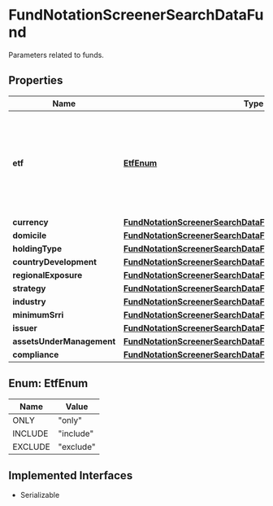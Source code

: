 

# FundNotationScreenerSearchDataFund

Parameters related to funds. 

## Properties

Name | Type | Description | Notes
------------ | ------------- | ------------- | -------------
**etf** | [**EtfEnum**](#EtfEnum) | Defines whether or not notations belonging to ETF share classes are included in the result. |  [optional]
**currency** | [**FundNotationScreenerSearchDataFundCurrency**](FundNotationScreenerSearchDataFundCurrency.md) |  |  [optional]
**domicile** | [**FundNotationScreenerSearchDataFundDomicile**](FundNotationScreenerSearchDataFundDomicile.md) |  |  [optional]
**holdingType** | [**FundNotationScreenerSearchDataFundHoldingType**](FundNotationScreenerSearchDataFundHoldingType.md) |  |  [optional]
**countryDevelopment** | [**FundNotationScreenerSearchDataFundCountryDevelopment**](FundNotationScreenerSearchDataFundCountryDevelopment.md) |  |  [optional]
**regionalExposure** | [**FundNotationScreenerSearchDataFundRegionalExposure**](FundNotationScreenerSearchDataFundRegionalExposure.md) |  |  [optional]
**strategy** | [**FundNotationScreenerSearchDataFundStrategy**](FundNotationScreenerSearchDataFundStrategy.md) |  |  [optional]
**industry** | [**FundNotationScreenerSearchDataFundIndustry**](FundNotationScreenerSearchDataFundIndustry.md) |  |  [optional]
**minimumSrri** | [**FundNotationScreenerSearchDataFundMinimumSrri**](FundNotationScreenerSearchDataFundMinimumSrri.md) |  |  [optional]
**issuer** | [**FundNotationScreenerSearchDataFundIssuer**](FundNotationScreenerSearchDataFundIssuer.md) |  |  [optional]
**assetsUnderManagement** | [**FundNotationScreenerSearchDataFundAssetsUnderManagement**](FundNotationScreenerSearchDataFundAssetsUnderManagement.md) |  |  [optional]
**compliance** | [**FundNotationScreenerSearchDataFundCompliance**](FundNotationScreenerSearchDataFundCompliance.md) |  |  [optional]



## Enum: EtfEnum

Name | Value
---- | -----
ONLY | &quot;only&quot;
INCLUDE | &quot;include&quot;
EXCLUDE | &quot;exclude&quot;


## Implemented Interfaces

* Serializable


